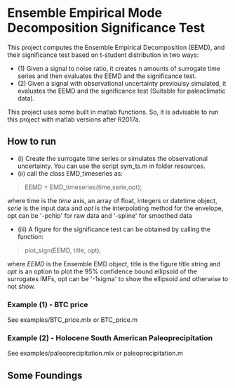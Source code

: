 # Ensemble Empirical Mode Decomposition Significance Test #

This project computes the Ensemble Empirical Decomposition (EEMD), and their significance test based on t-student distribution in two ways:
* (1) Given a signal to noise ratio, it creates n amounts of surrogate time series and then evaluates the EEMD and the significance test.
* (2) Given a signal with observational uncertainty previoulsy simulated, it evaluates the EEMD and the significance test (Suitable for paleoclimatic data).

This project uses some built in matlab functions. So, it is advisable to run this project with matlab versions after R2017a.

## How to run ##

* (i)  Create the surrogate time series or simulates the observational uncertainty. You can use the script sym_ts.m in folder resources.
* (ii) call the class EMD_timeseries as:

> EEMD = EMD_timeseries(time,serie,opt);

where time is the *time* axis, an array of float, integers or datetime object, *serie* is the input data and *opt* is the interpolating method 
for the envelope, opt can be '-pchip' for raw data and '-spline' for smoothed data 

* (iii) A figure for the significance test can be obtained by calling the function:

> plot_sign(EEMD, title, opt);

where *EEMD* is the Ensemble EMD object, title is the figure title string and *opt* is an option to plot the 95% confidence bound ellipsoid of 
the surrogates IMFs, opt can be '-1sigma' to show the ellipsoid and otherwise to not show.

### Example (1) - BTC price ###
See examples/BTC_price.mlx or BTC_price.m

### Example (2) - Holocene South American Paleoprecipitation ###
See examples/paleoprecipitation.mlx or paleoprecipitation.m

## Some Foundings ##
